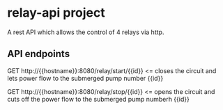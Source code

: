 # relay-api project

A rest API which allows the control of 4 relays via http.

## API endpoints

GET http://{{hostname}}:8080/relay/start/{{id}} <= closes the circuit and lets power flow to the submerged pump number {{id}} 

GET http://{{hostname}}:8080/relay/stop/{{id}} <= opens the circuit and cuts off the power flow to the submerged pump numberh {{id}}

